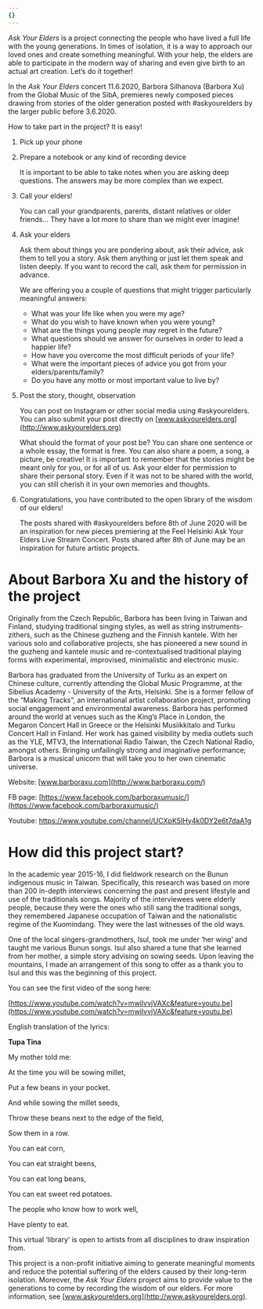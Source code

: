 ```yaml
---
{}
---
```


_Ask Your Elders_ is a project connecting the people who have lived a full life with the young generations. In times of isolation, it is a way to approach our loved ones and create something meaningful. With your help, the elders are able to participate in the modern way of sharing and even give birth to an actual art creation. Let’s do it together!

In the _Ask Your Elders_ concert 11.6.2020, Barbora Silhanova (Barbora Xu) from the Global Music of the SibA, premieres newly composed pieces drawing from stories of the older generation posted with #askyourelders by the larger public  before 3.6.2020. 

How to take part in the project? It is easy!



1. Pick up your phone

2. Prepare a notebook or any kind of recording device

    It is important to be able to take notes when you are asking deep questions. The answers may be more complex than we expect.

3. Call your elders!

    You can call your grandparents, parents, distant relatives or older friends... They have a lot more to share than we might ever imagine!

4. Ask your elders 

    Ask them about things you are pondering about, ask their advice, ask them to tell you a story. Ask them anything or just let them speak and listen deeply. If you want to record the call, ask them for permission in advance.

    We are offering you a couple of questions that might trigger particularly meaningful answers:

    *   What was your life like when you were my age?
    *   What do you wish to have known when you were young?
    *   What are the things young people may regret in the future?
    *   What questions should we answer for ourselves in order to lead a happier life?
    *   How have you overcome the most difficult periods of your life?
    *   What were the important pieces of advice you got from your elders/parents/family?
    *   Do you have any motto or most important value to live by?

5. Post the story, thought, observation

    You can post on Instagram or other social media using #askyourelders. You can also submit your post directly on [www.askyourelders.org](http://www.askyourelders.org) 

    What should the format of your post be? You can share one sentence or a whole essay, the format is free. You can also share a poem, a song, a picture, be creative! It is important to remember that the stories might be meant only for you, or for all of us. Ask your elder for permission to share their personal story. Even if it was not to be shared with the world, you can still cherish it in your own memories and thoughts. 

6. Congratulations, you have contributed to the open library of the wisdom of our elders!

    The posts shared with #askyourelders before 8th of June 2020 will be an inspiration for new pieces premiering at the Feel Helsinki Ask Your Elders Live Stream Concert. Posts shared after 8th of June may be an inspiration for future artistic projects. 



# About Barbora Xu and the history of the project

Originally from the Czech Republic, Barbora has been living in Taiwan and Finland, studying traditional singing styles, as well as string instruments-zithers, such as the Chinese guzheng and the Finnish kantele. With her various solo and collaborative projects, she has pioneered a new sound in the guzheng and kantele music and re-contextualised traditional playing forms with experimental, improvised, minimalistic and electronic music. 

Barbora has graduated from the University of Turku as an expert on Chinese culture, currently attending the Global Music Programme, at the Sibelius Academy - University of the Arts, Helsinki. She is a former fellow of the “Making Tracks”, an international artist collaboration project, promoting social engagement and environmental awareness. Barbora has performed around the world at venues such as the King’s Place in London, the Megaron Concert Hall in Greece or the Helsinki Musiikkitalo and Turku Concert Hall in Finland. Her work has gained visibility by media outlets such as the YLE, MTV3, the International Radio Taiwan, the Czech National Radio, amongst others. Bringing unfailingly strong and imaginative performance; Barbora is a musical unicorn that will take you to her own cinematic universe.

Website: [www.barboraxu.com](http://www.barboraxu.com/)

FB page: [https://www.facebook.com/barboraxumusic/](https://www.facebook.com/barboraxumusic/)

Youtube: [https://www.youtube.com/channel/UCXpK5IHy4k0DY2e6t7daA1g ](https://www.youtube.com/channel/UCXpK5IHy4k0DY2e6t7daA1g)


# How did this project start?

In the academic year 2015-16, I did fieldwork research on the Bunun indigenous music in Taiwan. Specifically, this research was based on more than 200 in-depth interviews concerning the past and present lifestyle and use of the traditionals songs.  Majority of the interviewees were elderly people, because they were the ones who still sang the traditional songs, they remembered Japanese occupation of Taiwan and the nationalistic regime of the Kuomindang. They were the last witnesses of the old ways.

One of the local singers-grandmothers, Isul, took me under ‘her wing’ and taught me various Bunun songs. Isul also shared a tune that she learned from her mother, a simple story advising on sowing seeds. Upon leaving the mountains, I made an arrangement of this song to offer as a thank you to Isul and this was the beginning of this project.

You can see the first video of the song here:

[https://www.youtube.com/watch?v=mwiIvvjVAXc&feature=youtu.be](https://www.youtube.com/watch?v=mwiIvvjVAXc&feature=youtu.be) 

English translation of the lyrics:

**Tupa Tina**

My mother told me:

At the time you will be sowing millet,

Put a few beans in your pocket.

And while sowing the millet seeds,

Throw these beans next to the edge of the field,

Sow them in a row.

You can eat corn,

You can eat straight beens,

You can eat long beans,

You can eat sweet red potatoes.

The people who know how to work well,

Have plenty to eat.



This virtual ‘library’ is open to artists from all disciplines to draw inspiration from.

This project is a non-profit initiative aiming to generate meaningful moments and reduce the potential suffering of the elders caused by their long-term isolation. Moreover, the _Ask Your Elders_ project aims to provide value to the generations to come by recording the wisdom of our elders. For more information, see [www.askyourelders.org](http://www.askyourelders.org). 
